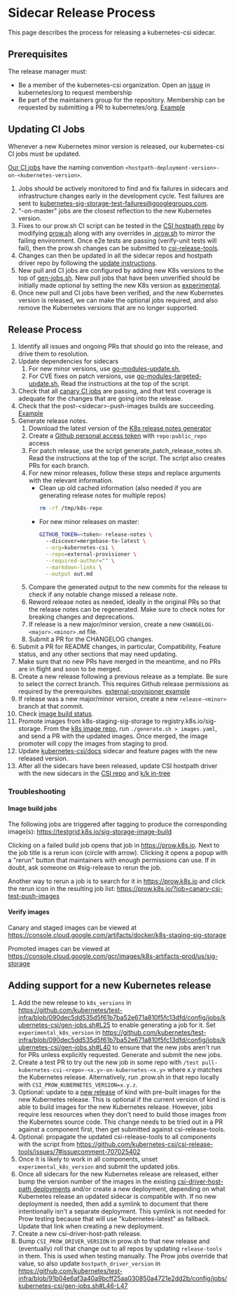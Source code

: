 # Sidecar Release Process

This page describes the process for releasing a kubernetes-csi sidecar.

## Prerequisites

The release manager must:

* Be a member of the kubernetes-csi organization. Open an
  [issue](https://github.com/kubernetes/org/issues/new?assignees=&labels=area%2Fgithub-membership&template=membership.md&title=REQUEST%3A+New+membership+for+%3Cyour-GH-handle%3E) in
  kubernetes/org to request membership
* Be part of the maintainers group for the repository.
  Membership can be requested by submitting a PR to kubernetes/org.
  [Example](https://github.com/kubernetes/org/pull/1467)

## Updating CI Jobs
Whenever a new Kubernetes minor version is released, our kubernetes-csi CI jobs
must be updated.

[Our CI jobs](https://testgrid.k8s.io/sig-storage-csi-ci) have the
naming convention `<hostpath-deployment-version>-on-<kubernetes-version>`.

1. Jobs should be actively monitored to find and fix failures in sidecars and
   infrastructure changes early in the development cycle. Test failures are sent
   to kubernetes-sig-storage-test-failures@googlegroups.com.
1. "-on-master" jobs are the closest reflection to the new Kubernetes version.
1. Fixes to our prow.sh CI script can be tested in the [CSI hostpath
   repo](https://github.com/kubernetes-csi/csi-driver-host-path) by modifying
   [prow.sh](https://github.com/kubernetes-csi/csi-driver-host-path/blob/HEAD/release-tools/prow.sh)
   along with any overrides in
   [.prow.sh](https://github.com/kubernetes-csi/csi-driver-host-path/blob/HEAD/.prow.sh)
   to mirror the failing environment. Once e2e tests are passing (verify-unit tests
   will fail), then the prow.sh changes can be submitted to [csi-release-tools](https://github.com/kubernetes-csi/csi-release-tools).
1. Changes can then be updated in all the sidecar repos and hostpath driver repo
   by following the [update
   instructions](https://github.com/kubernetes-csi/csi-release-tools/blob/HEAD/README.md#sharing-and-updating).
1. New pull and CI jobs are configured by adding new K8s versions to the top of
   [gen-jobs.sh](https://github.com/kubernetes/test-infra/blob/HEAD/config/jobs/kubernetes-csi/gen-jobs.sh).
   New pull jobs that have been unverified should be initially made optional by
   setting the new K8s version as
   [experimental](https://github.com/kubernetes/test-infra/blob/a1858f46d6014480b130789df58b230a49203a64/config/jobs/kubernetes-csi/gen-jobs.sh#L40).
1. Once new pull and CI jobs have been verified, and the new Kubernetes version
   is released, we can make the optional jobs required, and also remove the
   Kubernetes versions that are no longer supported.

## Release Process
1. Identify all issues and ongoing PRs that should go into the release, and
  drive them to resolution.
1. Update dependencies for sidecars
    1. For new minor versions, use
   [go-modules-update.sh](https://github.com/kubernetes-csi/csi-release-tools/blob/HEAD/go-modules-update.sh),
    1. For CVE fixes on patch versions, use
   [go-modules-targeted-update.sh](https://github.com/kubernetes-csi/csi-release-tools/blob/HEAD/go-modules-targeted-update.sh),
       Read the instructions at the top of the script.
1. Check that all [canary CI
  jobs](https://testgrid.k8s.io/sig-storage-csi-ci) are passing,
  and that test coverage is adequate for the changes that are going into the release.
1. Check that the post-\<sidecar\>-push-images builds are succeeding.
   [Example](https://testgrid.k8s.io/sig-storage-image-build#post-external-snapshotter-push-images)
1. Generate release notes.
    1.  Download the latest version of the [K8s release notes generator](https://github.com/kubernetes/release/tree/HEAD/cmd/release-notes)
    1. Create a
       [Github personal access token](https://docs.github.com/en/authentication/keeping-your-account-and-data-secure/creating-a-personal-access-token)
       with `repo:public_repo` access
    1. For patch release, use the script generate_patch_release_notes.sh. Read the instructions at the top of the
       script. The script also creates PRs for each branch.
    1. For new minor releases, follow these steps and replace arguments with the relevant
       information.
        * Clean up old cached information (also needed if you are generating release
          notes for multiple repos)
          ```bash
          rm -rf /tmp/k8s-repo
          ```
        * For new minor releases on master:
            ```bash
            GITHUB_TOKEN=<token> release-notes \
              --discover=mergebase-to-latest \
              --org=kubernetes-csi \
              --repo=external-provisioner \
              --required-author="" \
              --markdown-links \
              --output out.md
            ```
    1. Compare the generated output to the new commits for the release to check if
       any notable change missed a release note.
    1. Reword release notes as needed, ideally in the original PRs so that the
       release notes can be regenerated. Make sure to check notes for breaking
       changes and deprecations.
    1. If release is a new major/minor version, create a new `CHANGELOG-<major>.<minor>.md`
       file.
    1. Submit a PR for the CHANGELOG changes.
1. Submit a PR for README changes, in particular, Compatibility, Feature status,
   and any other sections that may need updating.
1. Make sure that no new PRs have merged in the meantime, and no PRs are in
   flight and soon to be merged.
1. Create a new release following a previous release as a template. Be sure to select the correct
   branch. This requires Github release permissions as required by the prerequisites.
   [external-provisioner example](https://github.com/kubernetes-csi/external-provisioner/releases/new)
1. If release was a new major/minor version, create a new `release-<minor>`
   branch at that commit.
1. Check [image build status](https://testgrid.k8s.io/sig-storage-image-build).
1. Promote images from k8s-staging-sig-storage to registry.k8s.io/sig-storage. From
   the [k8s image
   repo](https://github.com/kubernetes/k8s.io/tree/HEAD/registry.k8s.io/images/k8s-staging-sig-storage),
   run `./generate.sh > images.yaml`, and send a PR with the updated images.
   Once merged, the image promoter will copy the images from staging to prod.
1. Update [kubernetes-csi/docs](https://github.com/kubernetes-csi/docs) sidecar
   and feature pages with the new released version.
1. After all the sidecars have been released, update
   CSI hostpath driver with the new sidecars in the [CSI repo](https://github.com/kubernetes-csi/csi-driver-host-path/tree/HEAD/deploy)
   and [k/k
   in-tree](https://github.com/kubernetes/kubernetes/tree/HEAD/test/e2e/testing-manifests/storage-csi/hostpath/hostpath)

### Troubleshooting

#### Image build jobs

The following jobs are triggered after tagging to produce the corresponding
image(s):
https://testgrid.k8s.io/sig-storage-image-build

Clicking on a failed build job opens that job in https://prow.k8s.io. Next to
the job title is a rerun icon (circle with arrow). Clicking it opens a popup
with a "rerun" button that maintainers with enough permissions can use. If in
doubt, ask someone on #sig-release to rerun the job.

Another way to rerun a job is to search for it in https://prow.k8s.io and click
the rerun icon in the resulting job list:
https://prow.k8s.io/?job=canary-csi-test-push-images

#### Verify images

Canary and staged images can be viewed at https://console.cloud.google.com/artifacts/docker/k8s-staging-sig-storage

Promoted images can be viewed at https://console.cloud.google.com/gcr/images/k8s-artifacts-prod/us/sig-storage

## Adding support for a new Kubernetes release

1. Add the new release to `k8s_versions` in
   https://github.com/kubernetes/test-infra/blob/090dec5dd535d5f61b7ba52e671a810f5fc13dfd/config/jobs/kubernetes-csi/gen-jobs.sh#L25
   to enable generating a job for it. Set `experimental_k8s_version`
   in
   https://github.com/kubernetes/test-infra/blob/090dec5dd535d5f61b7ba52e671a810f5fc13dfd/config/jobs/kubernetes-csi/gen-jobs.sh#L40
   to ensure that the new jobs aren't run for PRs unless explicitly
   requested. Generate and submit the new jobs.
1. Create a test PR to try out the new job in some repo with `/test
   pull-kubernetes-csi-<repo>-<x.y>-on-kubernetes-<x.y>` where x.y
   matches the Kubernetes release. Alternatively, run .prow.sh in that
   repo locally with `CSI_PROW_KUBERNETES_VERSION=x.y.z`.
1. Optional: update to a [new
   release](https://github.com/kubernetes-sigs/kind/tags) of kind with
   pre-built images for the new Kubernetes release. This is optional
   if the current version of kind is able to build images for the new
   Kubernetes release. However, jobs require less resources when they
   don't need to build those images from the Kubernetes source code.
   This change needs to be tried out in a PR against a component
   first, then get submitted against csi-release-tools.
1. Optional: propagate the updated csi-release-tools to all components
   with the script from
   https://github.com/kubernetes-csi/csi-release-tools/issues/7#issuecomment-707025402
1. Once it is likely to work in all components, unset
   `experimental_k8s_version` and submit the updated jobs.
1. Once all sidecars for the new Kubernetes release are released,
   either bump the version number of the images in the existing
   [csi-driver-host-path
   deployments](https://github.com/kubernetes-csi/csi-driver-host-path/tree/HEAD/deploy)
   and/or create a new deployment, depending on what Kubernetes
   release an updated sidecar is compatible with. If no new deployment
   is needed, then add a symlink to document that there intentionally
   isn't a separate deployment. This symlink is not needed for Prow
   testing because that will use "kubernetes-latest" as fallback.
   Update that link when creating a new deployment.
1. Create a new csi-driver-host-path release.
1. Bump `CSI_PROW_DRIVER_VERSION` in prow.sh to that new release and
   (eventually) roll that change out to all repos by updating
   `release-tools` in them. This is used when testing manually. The
   Prow jobs override that value, so also update
   `hostpath_driver_version` in
   https://github.com/kubernetes/test-infra/blob/91b04e6af3a40a9bcff25aa030850a4721e2dd2b/config/jobs/kubernetes-csi/gen-jobs.sh#L46-L47
